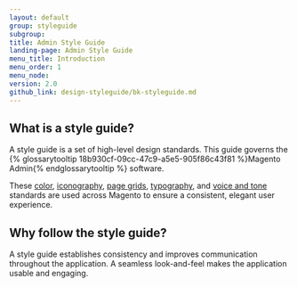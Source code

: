 ```yaml
---
layout: default
group: styleguide
subgroup:
title: Admin Style Guide
landing-page: Admin Style Guide
menu_title: Introduction
menu_order: 1
menu_node:
version: 2.0
github_link: design-styleguide/bk-styleguide.md
---
```


## What is a style guide?

A style guide is a set of high-level design standards. This guide governs the {% glossarytooltip 18b930cf-09cc-47c9-a5e5-905f86c43f81 %}Magento Admin{% endglossarytooltip %} software.

These <a href="color/color.html">color</a>, <a href="iconography/iconography.html">iconography</a>, <a href="pagegrid/pagegrid.html">page grids</a>, <a href="typography/typography.html">typography</a>, and <a href="content-voice-tone/content-voice-tone.html">voice and tone</a> standards are used across Magento to ensure a consistent, elegant user experience.

## Why follow the style guide?

A style guide establishes consistency and improves communication throughout the application. A seamless look-and-feel makes the application usable and engaging.
